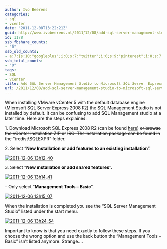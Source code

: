 ```yaml
---
author: Ivo Beerens
categories:
- sql
- vcenter
date: "2011-12-08T13:22:21Z"
guid: http://www.ivobeerens.nl/2011/12/08/add-sql-server-management-studio-to-microsoft-sql-server-express-2008-r2/
id: 1178
ssb_fbshare_counts:
- "0"
ssb_old_counts:
- a:7:{s:10:"googleplus";i:0;s:7:"twitter";i:0;s:9:"pinterest";i:0;s:7:"fbshare";i:0;s:8:"linkedin";i:0;s:6:"reddit";i:0;s:6:"tumblr";i:0;}
ssb_total_counts:
- "0"
tags:
- SQL
- vCenter
title: Add SQL Server Management Studio to Microsoft SQL Server Express 2008 R2
url: /2011/12/08/add-sql-server-management-studio-to-microsoft-sql-server-express-2008-r2/
---
```


<font color="#000000">When installing VMware vCenter 5 with the default database engine (Microsoft SQL Server Express 2008 R2) the SQL Management Studio is not installed by default. It can be confusing to add SQL Management studio at a later time. Here are the steps explained:</font>

<font color="#000000"></font>

<font color="#000000">1. Download Microsoft SQL Express 2008 R2 (can be found </font>[<font color="#000000">here</font>](http://www.microsoft.com/sqlserver/en/us/editions/express.aspx)<font color="#000000">) <strike>or browse the vCenter installation ZIP or</strike> <strike>ISO. The installation package can be found in the “\\redist\\SQLEXPR” folder.</strike></font>

<font color="#000000">2. Select “**New Installation or add features to an existing installation**”.</font>

[<font color="#000000">![2011-12-06 13h12_40](http://localhost/wp-content/uploads/2011/12/2011-12-06-13h12_40_thumb.jpg "2011-12-06 13h12_40")</font>](http://localhost/wp-content/uploads/2011/12/2011-12-06-13h12_40.jpg)

<font color="#000000">3. Select “**New installation or add shared features”.**</font>

[<font color="#000000">![2011-12-06 13h14_41](http://localhost/wp-content/uploads/2011/12/2011-12-06-13h14_41_thumb.jpg "2011-12-06 13h14_41")</font>](http://localhost/wp-content/uploads/2011/12/2011-12-06-13h14_41.jpg)

<font color="#000000">– Only select “**Management Tools – Basic**”. </font>

[<font color="#000000">![2011-12-06 13h15_07](http://localhost/wp-content/uploads/2011/12/2011-12-06-13h15_07_thumb.jpg "2011-12-06 13h15_07")</font>](http://localhost/wp-content/uploads/2011/12/2011-12-06-13h15_07.jpg)

<font color="#000000">When the installation is completed you see the “SQL Server Management Studio” listed under the start menu.</font>

[<font color="#000000">![2011-12-06 13h24_54](http://localhost/wp-content/uploads/2011/12/2011-12-06-13h24_54_thumb.jpg "2011-12-06 13h24_54")</font>](http://localhost/wp-content/uploads/2011/12/2011-12-06-13h24_54.jpg)

<font color="#000000"></font>

<font color="#000000">Important to know is that you need exactly to follow these steps. If you choose the wrong option and use the back button the “Management Tools – Basic” isn’t listed anymore. Strange….</font>
